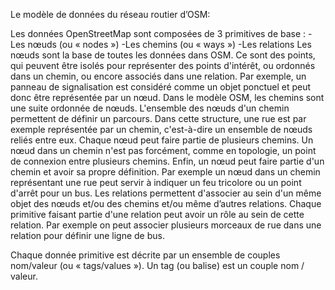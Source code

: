 Le modèle de données du réseau routier d’OSM:

Les données OpenStreetMap sont composées de 3 primitives de base :
-Les nœuds (ou « nodes »)
-Les chemins (ou « ways »)
-Les relations
Les nœuds sont la base de toutes les données dans OSM. Ce sont des points, qui peuvent
être isolés pour représenter des points d'intérêt, ou ordonnés dans un chemin, ou encore
associés dans une relation. Par exemple, un panneau de signalisation est considéré comme
un objet ponctuel et peut donc être représentée par un nœud.
Dans le modèle OSM, les chemins sont une suite ordonnée de nœuds. L'ensemble des
nœuds d'un chemin permettent de définir un parcours. Dans cette structure, une rue est par
exemple représentée par un chemin, c'est-à-dire un ensemble de nœuds reliés entre eux.
Chaque nœud peut faire partie de plusieurs chemins. Un nœud dans un chemin n'est pas
forcément, comme en topologie, un point de connexion entre plusieurs chemins. Enfin, un
nœud peut faire partie d'un chemin et avoir sa propre définition. Par exemple un nœud dans
un chemin représentant une rue peut servir à indiquer un feu tricolore ou un point d'arrêt
pour un bus.
Les relations permettent d'associer au sein d'un même objet des nœuds et/ou des chemins
et/ou même d’autres relations. Chaque primitive faisant partie d'une relation peut avoir un
rôle au sein de cette relation. Par exemple on peut associer plusieurs morceaux de rue dans
une relation pour définir une ligne de bus.

Chaque donnée primitive est décrite par un ensemble de couples nom/valeur (ou «
tags/values »). Un tag (ou balise) est un couple nom / valeur.
